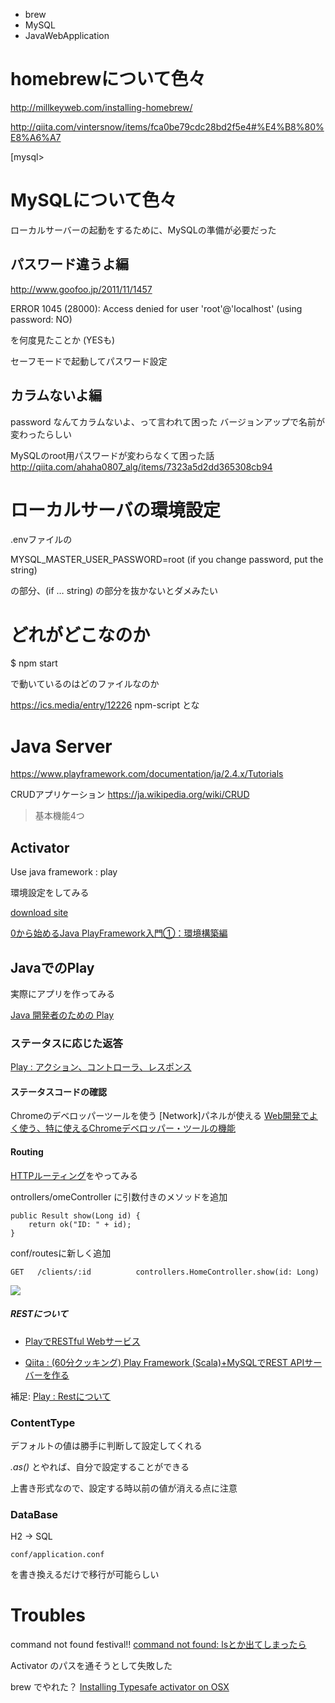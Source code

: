 - brew
- MySQL
- JavaWebApplication

# homebrewについて色々
http://millkeyweb.com/installing-homebrew/

http://qiita.com/vintersnow/items/fca0be79cdc28bd2f5e4#%E4%B8%80%E8%A6%A7

[mysql>

# MySQLについて色々
ローカルサーバーの起動をするために、MySQLの準備が必要だった

## パスワード違うよ編
http://www.goofoo.jp/2011/11/1457

ERROR 1045 (28000): Access denied for user 'root'@'localhost' (using password: NO)

を何度見たことか (YESも)

セーフモードで起動してパスワード設定

## カラムないよ編
password なんてカラムないよ、って言われて困った
バージョンアップで名前が変わったらしい

MySQLのroot用パスワードが変わらなくて困った話
http://qiita.com/ahaha0807_alg/items/7323a5d2dd365308cb94

# ローカルサーバの環境設定

.envファイルの

MYSQL_MASTER_USER_PASSWORD=root (if you change password, put the string)

の部分、(if … string) の部分を抜かないとダメみたい

# どれがどこなのか

$ npm start

で動いているのはどのファイルなのか

https://ics.media/entry/12226
npm-script とな

# Java Server
https://www.playframework.com/documentation/ja/2.4.x/Tutorials

CRUDアプリケーション
https://ja.wikipedia.org/wiki/CRUD

> 基本機能4つ

## Activator
Use java framework : play

環境設定をしてみる

[download site](https://www.lightbend.com/activator/download)

[0から始めるJava PlayFramework入門①：環境構築編](http://qiita.com/yukihirai0505/items/144bd4659bd904afae22)

## JavaでのPlay

実際にアプリを作ってみる

[Java 開発者のための Play](https://www.playframework.com/documentation/ja/2.3.x/JavaHome)

### ステータスに応じた返答
[Play : アクション、コントローラ、レスポンス](https://www.playframework.com/documentation/ja/2.3.x/JavaActions)

#### ステータスコードの確認
Chromeのデベロッパーツールを使う
[Network]パネルが使える
[Web開発でよく使う、特に使えるChromeデベロッパー・ツールの機能](http://www.buildinsider.net/web/chromedevtools/01)


#### Routing
[HTTPルーティング](https://www.playframework.com/documentation/ja/2.3.x/JavaRouting)をやってみる


ontrollers/omeController に引数付きのメソッドを追加

```
public Result show(Long id) {
    return ok("ID: " + id);
}
```

conf/routesに新しく追加

```
GET   /clients/:id          controllers.HomeController.show(id: Long)
```

![](https://i.gyazo.com/5729ce2df601e93d1a1fd361443270cb.png)

##### RESTについて

- [PlayでRESTful Webサービス](http://tech.furyu.jp/blog/?p=64)

- [Qiita : (60分クッキング) Play Framework (Scala)+MySQLでREST APIサーバーを作る](http://qiita.com/AKB428/items/bbb085a06c37bd84d0be)

補足:
[Play : Restについて](https://www.playframework.com/documentation/ja/1.2.x/routes)

### ContentType

デフォルトの値は勝手に判断して設定してくれる

*.as()* とやれば、自分で設定することができる

上書き形式なので、設定する時以前の値が消える点に注意

### DataBase
H2 -> SQL

`conf/application.conf`

を書き換えるだけで移行が可能らしい


# Troubles
command not found festival!!
[command not found: lsとか出てしまったら](http://appstars.jp/archive/419)

Activator のパスを通そうとして失敗した

brew でやれた？
[Installing Typesafe activator on OSX](http://stackoverflow.com/questions/26771638/installing-typesafe-activator-on-osx)
